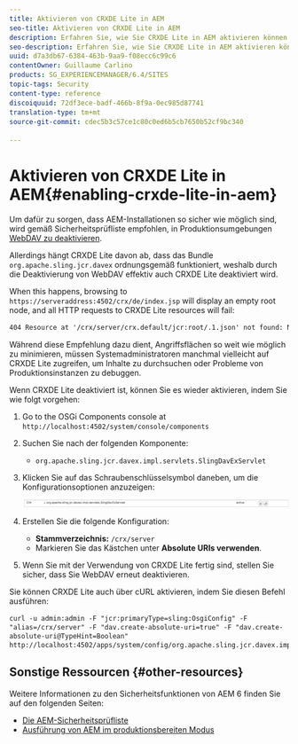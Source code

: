 ```yaml
---
title: Aktivieren von CRXDE Lite in AEM
seo-title: Aktivieren von CRXDE Lite in AEM
description: Erfahren Sie, wie Sie CRXDE Lite in AEM aktivieren können.
seo-description: Erfahren Sie, wie Sie CRXDE Lite in AEM aktivieren können.
uuid: d7a3db67-6384-463b-9aa9-f08ecc6c99c6
contentOwner: Guillaume Carlino
products: SG_EXPERIENCEMANAGER/6.4/SITES
topic-tags: Security
content-type: reference
discoiquuid: 72df3ece-badf-466b-8f9a-0ec985d87741
translation-type: tm+mt
source-git-commit: cdec5b3c57ce1c80c0ed6b5cb7650b52cf9bc340

---
```



# Aktivieren von CRXDE Lite in AEM{#enabling-crxde-lite-in-aem}

Um dafür zu sorgen, dass AEM-Installationen so sicher wie möglich sind, wird gemäß Sicherheitsprüfliste empfohlen, in Produktionsumgebungen [WebDAV zu deaktivieren](/help/sites-administering/security-checklist.md#disable-webdav).

Allerdings hängt CRXDE Lite davon ab, dass das Bundle `org.apache.sling.jcr.davex` ordnungsgemäß funktioniert, weshalb durch die Deaktivierung von WebDAV effektiv auch CRXDE Lite deaktiviert wird.

When this happens, browsing to `https://serveraddress:4502/crx/de/index.jsp` will display an empty root node, and all HTTP requests to CRXDE Lite resources will fail:

```xml
404 Resource at '/crx/server/crx.default/jcr:root/.1.json' not found: No resource found
```

Während diese Empfehlung dazu dient, Angriffsflächen so weit wie möglich zu minimieren, müssen Systemadministratoren manchmal vielleicht auf CRXDE Lite zugreifen, um Inhalte zu durchsuchen oder Probleme von Produktionsinstanzen zu debuggen.

Wenn CRXDE Lite deaktiviert ist, können Sie es wieder aktivieren, indem Sie wie folgt vorgehen:

1. Go to the OSGi Components console at `http://localhost:4502/system/console/components`
1. Suchen Sie nach der folgenden Komponente:

   * `org.apache.sling.jcr.davex.impl.servlets.SlingDavExServlet`

1. Klicken Sie auf das Schraubenschlüsselsymbol daneben, um die Konfigurationsoptionen anzuzeigen:

   ![chlimage_1-80](assets/chlimage_1-80.png)

1. Erstellen Sie die folgende Konfiguration:

   * **Stammverzeichnis:** `/crx/server`
   * Markieren Sie das Kästchen unter **Absolute URIs verwenden**.

1. Wenn Sie mit der Verwendung von CRXDE Lite fertig sind, stellen Sie sicher, dass Sie WebDAV erneut deaktivieren.

Sie können CRXDE Lite auch über cURL aktivieren, indem Sie diesen Befehl ausführen:

```shell
curl -u admin:admin -F "jcr:primaryType=sling:OsgiConfig" -F "alias=/crx/server" -F "dav.create-absolute-uri=true" -F "dav.create-absolute-uri@TypeHint=Boolean" http://localhost:4502/apps/system/config/org.apache.sling.jcr.davex.impl.servlets.SlingDavExServlet
```

## Sonstige Ressourcen {#other-resources}

Weitere Informationen zu den Sicherheitsfunktionen von AEM 6 finden Sie auf den folgenden Seiten:

* [Die AEM-Sicherheitsprüfliste](/help/sites-administering/security-checklist.md)
* [Ausführung von AEM im produktionsbereiten Modus](/help/sites-administering/production-ready.md)

